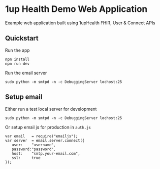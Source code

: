 # 1up Health Demo Web Application
Example web application built using 1upHealth FHIR, User &amp; Connect APIs

## Quickstart
Run the app
```
npm install
npm run dev
```
Run the email server
```
sudo python -m smtpd -n -c DebuggingServer lochost:25
```

## Setup email
Either run a test local server for development
```
sudo python -m smtpd -n -c DebuggingServer lochost:25
```
Or setup email js for production in `auth.js`
```
var email 	= require("emailjs");
var server 	= email.server.connect({
   user:    "username",
   password:"password",
   host:    "smtp.your-email.com",
   ssl:     true
});
```
